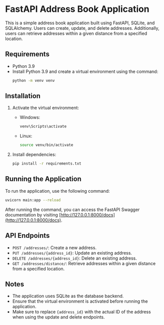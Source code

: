 # FastAPI Address Book Application

This is a simple address book application built using FastAPI, SQLite, and SQLAlchemy. Users can create, update, and delete addresses. Additionally, users can retrieve addresses within a given distance from a specified location.

## Requirements

- Python 3.9
- Install Python 3.9 and create a virtual environment using the command:
  ```bash
  python -m venv venv
  ```

## Installation

1. Activate the virtual environment:
   - Windows:
     ```bash
     venv\Scripts\activate
     ```
   - Linux:
     ```bash
     source venv/bin/activate
     ```

2. Install dependencies:
   ```bash
   pip install -r requirements.txt
   ```

## Running the Application

To run the application, use the following command:
```bash
uvicorn main:app --reload
```

After running the command, you can access the FastAPI Swagger documentation by visiting [http://127.0.0.1:8000/docs](http://127.0.0.1:8000/docs).

## API Endpoints

- `POST /addresses/`: Create a new address.
- `PUT /addresses/{address_id}`: Update an existing address.
- `DELETE /addresses/{address_id}`: Delete an existing address.
- `GET /addresses/distance/`: Retrieve addresses within a given distance from a specified location.

## Notes

- The application uses SQLite as the database backend.
- Ensure that the virtual environment is activated before running the application.
- Make sure to replace `{address_id}` with the actual ID of the address when using the update and delete endpoints.

